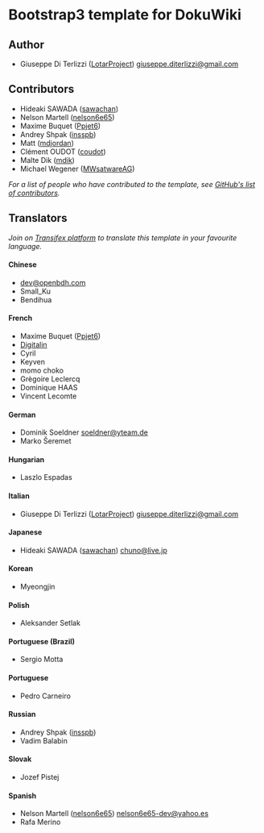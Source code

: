 # Bootstrap3 template for DokuWiki

## Author

  * Giuseppe Di Terlizzi ([LotarProject](https://github.com/LotarProject)) <giuseppe.diterlizzi@gmail.com>

## Contributors

  * Hideaki SAWADA ([sawachan](https://github.com/sawachan))
  * Nelson Martell ([nelson6e65](https://github.com/nelson6e65))
  * Maxime Buquet ([Ppjet6](https://github.com/Ppjet6))
  * Andrey Shpak ([insspb](https://github.com/insspb))
  * Matt ([mdjordan](https://github.com/mdjordan))
  * Clément OUDOT ([coudot](https://github.com/coudot))
  * Malte Dik ([mdik](https://github.com/mdik))
  * Michael Wegener ([MWsatwareAG](https://github.com/MWsatwareAG))

*For a list of people who have contributed to the template, see [GitHub's list of contributors](https://github.com/LotarProject/dokuwiki-template-bootstrap3/contributors).*

## Translators

*Join on [Transifex platform](https://www.transifex.com/lotar-project/dokuwiki-template-bootstrap3/) to translate this template in your favourite language.*

#### Chinese
  * <dev@openbdh.com>
  * Small_Ku
  * Bendihua

#### French
  * Maxime Buquet ([Ppjet6](https://github.com/Ppjet6))
  * [Digitalin](https://github.com/Digitalin)
  * Cyril
  * Keyven
  * momo choko
  * Grègoire Leclercq
  * Dominique HAAS
  * Vincent Lecomte

#### German
  * Dominik Soeldner <soeldner@yteam.de>
  * Marko Šeremet

#### Hungarian
  * Laszlo Espadas

#### Italian
  * Giuseppe Di Terlizzi ([LotarProject](https://github.com/LotarProject)) <giuseppe.diterlizzi@gmail.com>

#### Japanese
  * Hideaki SAWADA ([sawachan](https://github.com/sawachan)) <chuno@live.jp>

#### Korean
  * Myeongjin

#### Polish
  * Aleksander Setlak

#### Portuguese (Brazil)
  * Sergio Motta

#### Portuguese
  * Pedro Carneiro

#### Russian
  * Andrey Shpak ([insspb](https://github.com/insspb))
  * Vadim Balabin

#### Slovak
  * Jozef Pistej

#### Spanish
  * Nelson Martell ([nelson6e65](https://github.com/nelson6e65)) <nelson6e65-dev@yahoo.es>
  * Rafa Merino
